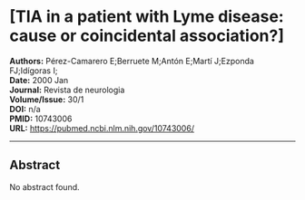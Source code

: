 # [TIA in a patient with Lyme disease: cause or coincidental association?]

**Authors:** Pérez-Camarero E;Berruete M;Antón E;Martí J;Ezponda FJ;Idígoras I;  
**Date:** 2000 Jan  
**Journal:** Revista de neurologia  
**Volume/Issue:** 30/1  
**DOI:** n/a  
**PMID:** 10743006  
**URL:** https://pubmed.ncbi.nlm.nih.gov/10743006/

---

## Abstract

No abstract found.
